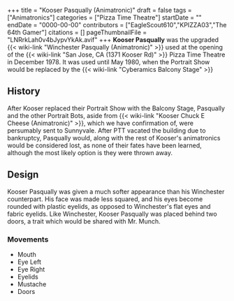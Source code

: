 +++
title = "Kooser Pasqually (Animatronic)"
draft = false
tags = ["Animatronics"]
categories = ["Pizza Time Theatre"]
startDate = ""
endDate = "0000-00-00"
contributors = ["EagleScout610","KPIZZA03","The 64th Gamer"]
citations = []
pageThumbnailFile = "LNRrkLah0v4bJypvYkAk.avif"
+++
**Kooser Pasqually** was the upgraded {{< wiki-link "Winchester Pasqually (Animatronic)" >}} used at the opening of the {{< wiki-link "San Jose, CA (1371 Kooser Rd)" >}} Pizza Time Theatre in December 1978. It was used until May 1980, when the Portrait Show would be replaced by the {{< wiki-link "Cyberamics Balcony Stage" >}}

## History

After Kooser replaced their Portrait Show with the Balcony Stage, Pasqually and the other Portrait Bots, aside from {{< wiki-link "Kooser Chuck E Cheese (Animatronic)" >}}, which we have confirmation of, were persumably sent to Sunnyvale. After PTT vacated the building due to bankruptcy, Pasqually would, along with the rest of Kooser's animatronics would be considered lost, as none of their fates have been learned, although the most likely option is they were thrown away.

## Design

Kooser Pasqually was given a much softer appearance than his Winchester counterpart. His face was made less squared, and his eyes become rounded with plastic eyelids, as opposed to Winchester's flat eyes and fabric eyelids. Like Winchester, Kooser Pasqually was placed behind two doors, a trait which would be shared with Mr. Munch.

### Movements

- Mouth
- Eye Left
- Eye Right
- Eyelids
- Mustache
- Doors
